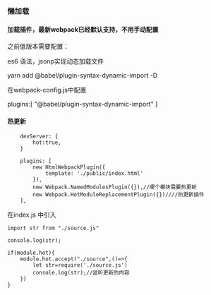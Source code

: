 ### 懒加载

#### 加载插件，最新webpack已经默认支持，不用手动配置

之前低版本需要配置：

es6 语法，jsonp实现动态加载文件
 
yarn add @babel/plugin-syntax-dynamic-import -D

在webpack-config.js中配置

plugins:[
	"@babel/plugin-syntax-dynamic-import"
]


#### 热更新

		devServer: {
			hot:true,
		}

		plugins: [
			new HtmlWebpackPlugin({
				template: './public/index.html'
			}),
			new Webpack.NamedModulesPlugin({}),//哪个模块需要热更新
			new Webpack.HotModuleReplacementPlugin({})////热更新插件
		],

在index.js 中引入

	import str from "./source.js"

	console.log(str);

	if(module.hot){
		module.hot.accept("./source",()=>{
			let str=require('./source.js')
			console.log(str);//监听更新的内容
		})	
	}
